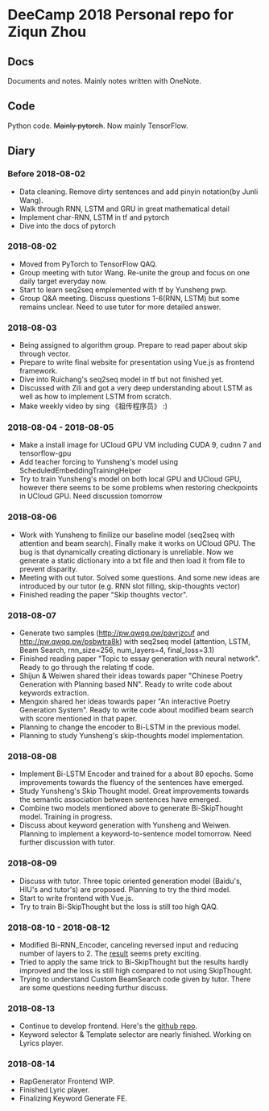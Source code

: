 # DeeCamp 2018 Personal repo for Ziqun Zhou  
## Docs  
Documents and notes. Mainly notes written with OneNote.  
## Code  
Python code. ~~Mainly pytorch~~. Now mainly TensorFlow.  
## Diary  
### Before 2018-08-02  
- Data cleaning. Remove dirty sentences and add pinyin notation(by Junli Wang).  
- Walk through RNN, LSTM and GRU in great mathematical detail  
- Implement char-RNN, LSTM in tf and pytorch  
- Dive into the docs of pytorch  
### 2018-08-02  
- Moved from PyTorch to TensorFlow QAQ.  
- Group meeting with tutor Wang. Re-unite the group and focus on one daily target everyday now.  
- Start to learn seq2seq emplemented with tf by Yunsheng pwp.  
- Group Q&A meeting. Discuss questions 1-6(RNN, LSTM) but some remains unclear. Need to use tutor for more detailed answer.  
### 2018-08-03  
- Being assigned to algorithm group. Prepare to read paper about skip through vector.  
- Prepare to write final website for presentation using Vue.js as frontend framework.  
- Dive into Ruichang's seq2seq model in tf but not finished yet.  
- Discussed with Zili and got a very deep understanding about LSTM as well as how to implement LSTM from scratch.  
- Make weekly video by sing 《祖传程序员》 :)  
### 2018-08-04 - 2018-08-05  
- Make a install image for UCloud GPU VM including CUDA 9, cudnn 7 and tensorflow-gpu  
- Add teacher forcing to Yunsheng's model using ScheduledEmbeddingTrainingHelper  
- Try to train Yunsheng's model on both local GPU and UCloud GPU, however there seems to be some problems when restoring checkpoints in UCloud GPU. Need discussion tomorrow  
### 2018-08-06  
- Work with Yunsheng to finilize our baseline model (seq2seq with attention and beam search). Finally make it works on UCloud GPU. The bug is that dynamically creating dictionary is unreliable. Now we generate a static dictionary into a txt file and then load it from file to prevent disparity.  
- Meeting with out tutor. Solved some questions. And some new ideas are introduced by our tutor (e.g. RNN slot filling, skip-thoughts vector)  
- Finished reading the paper "Skip thoughts vector".  
### 2018-08-07
- Generate two samples (<http://pw.qwqq.pw/pavrjzcuf> and <http://pw.qwqq.pw/psbwtra8k>) with seq2seq model (attention, LSTM, Beam Search, rnn_size=256, num_layers=4, final_loss=3.1)  
- Finished reading paper "Topic to essay generation with neural network". Ready to go through the relating tf code.  
- Shijun & Weiwen shared their ideas towards paper "Chinese Poetry Generation with Planning based NN". Ready to write code about keywords extraction.  
- Mengxin shared her ideas towards paper "An interactive Poetry Generation System".  Ready to write code about modified beam search with score mentioned in that paper.  
- Planning to change the encoder to Bi-LSTM in the previous model.  
- Planning to study Yunsheng's skip-thoughts model implementation.  
### 2018-08-08  
- Implement Bi-LSTM Encoder and trained for a about 80 epochs. Some improvements towards the fluency of the sentences have emerged.  
- Study Yunsheng's Skip Thought model. Great improvements towards the semantic association between sentences have emerged.  
- Combine two models mentioned above to generate Bi-SkipThought model. Training in progress.  
- Discuss about keyword generation with Yunsheng and Weiwen. Planning to implement a keyword-to-sentence model tomorrow. Need further discussion with tutor.   
### 2018-08-09  
- Discuss with tutor. Three topic oriented generation model (Baidu's, HIU's and tutor's) are proposed. Planning to try the third model.  
- Start to write frontend with Vue.js.  
- Try to train Bi-SkipThought but the loss is still too high QAQ.   
### 2018-08-10 - 2018-08-12  
- Modified Bi-RNN_Encoder, canceling reversed input and reducing number of layers to 2. The [result](http://pw.qwqq.pw/pkwyti2mj) seems prety exciting.  
- Tried to apply the same trick to Bi-SkipThought but the results hardly improved and the loss is still high compared to not using SkipThought.  
- Trying to understand Custom BeamSearch code given by tutor. There are some questions needing furthur discuss.  
### 2018-08-13  
- Continue to develop frontend. Here's the [github repo](https://github.com/zhouziqunzzq/rg-frontend).  
- Keyword selector & Template selector are nearly finished. Working on Lyrics player.  
### 2018-08-14  
- RapGenerator Frontend WIP.  
- Finished Lyric player.  
- Finalizing Keyword Generate FE.  
